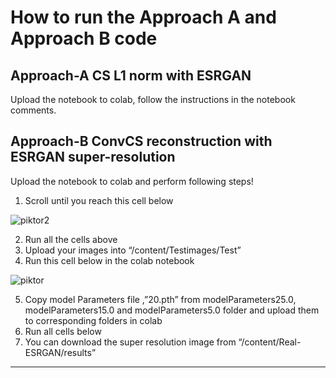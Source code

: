 
<h1>How to run the Approach A and Approach B code</h1> 

<h2>Approach-A CS L1 norm with ESRGAN</h2>

Upload the notebook to colab, follow the instructions in the notebook comments.

<h2>Approach-B ConvCS reconstruction with ESRGAN super-resolution</h2>

Upload the notebook to colab and perform following steps!

1)	Scroll until you reach this cell below

 ![piktor2](https://user-images.githubusercontent.com/93070088/145748613-9c9afb12-d200-49f3-afb0-1c4729d88c35.png)
 
2)	Run all the cells above
3)	Upload your images into “/content/Testimages/Test”
4)	Run this cell below in the colab notebook

![piktor](https://user-images.githubusercontent.com/93070088/145748578-4d35e06c-b3a9-4a9c-acdd-feda0d97b1f6.png)

5)	Copy model Parameters file ,”20.pth” from modelParameters25.0, modelParameters15.0 and modelParameters5.0 folder and upload them to corresponding folders in colab
6)	Run all cells below
7)	You can download the super resolution image from “/content/Real-ESRGAN/results”
-----------------------------------------------------------------------------------------------------------------------------------------------------------------------------------
